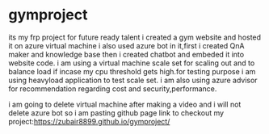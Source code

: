 # gymproject
its my frp project for future ready talent
i created a gym website and hosted it on azure virtual machine
i also used azure bot in it,first i created QnA maker and knowledge base then i created chatbot and embeded it into website code.
i am using a virtual machine scale set for scaling out and to balance load if incase my cpu threshold gets high.for testing purpose i am using heavyload application to test scale set.
i am also using azure advisor for recommendation regarding cost and security,performance.

i am going to delete virtual machine after making a video and i will not delete azure bot so i am pasting github page link to checkout my project:https://zubair8899.github.io/gymproject/

